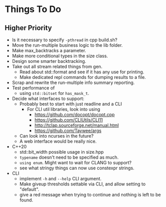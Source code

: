 
# Things To Do

## Higher Priority

- Is it necessary to specify `-pthread` in cpp build.sh?
- Move the run-multiple business logic to the lib folder.
- Make max_backtracks a parameter.
- Make more conditional types in the size class.
- Design some smarter backtracking.
- Take out all stream related things from gen.
  - Read about std::format and see if it has any use for printing.
  - Make dedicated repl commands for dumping results to a file.
- Scrap and rewrite the run-multiple info summary reporting.
- Test performance of
  - using `std::bitset` for `has_mask_t`.
- Decide what interfaces to support:
  - Probably best to start with just readline and a CLI
    - For CLI util libraries, look into using
      - https://github.com/docopt/docopt.cpp
      - https://github.com/CLIUtils/CLI11
      - http://tclap.sourceforge.net/manual.html
      - https://github.com/Taywee/args
  - Can look into ncurses in the future?
  - A web interface would be really nice.
- C++20
  - std::bit_width possible usage in size.hpp
  - `typename` doesn't need to be specified as much.
  - `using enum`. Might want to wait for CLANG to support?
  - see what stringy things can now use constexpr strings.
- CLI
  - implement `-h` and `--help` CLI argument.
  - Make giveup thresholds settable via CLI, and allow setting to "default".
  - give a red message when trying to continue and nothing is left to be found.
